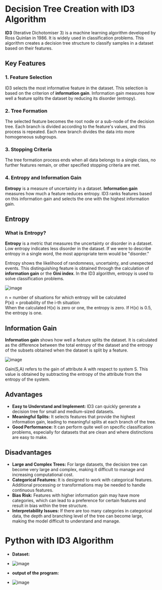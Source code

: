 # Decision Tree Creation with ID3 Algorithm

**ID3** (Iterative Dichotomiser 3) is a machine learning algorithm developed by Ross Quinlan in 1986. It is widely used in classification problems. This algorithm creates a decision tree structure to classify samples in a dataset based on their features.

## Key Features

### 1. Feature Selection
ID3 selects the most informative feature in the dataset. This selection is based on the criterion of **information gain**. Information gain measures how well a feature splits the dataset by reducing its disorder (entropy).

### 2. Tree Formation
The selected feature becomes the root node or a sub-node of the decision tree. Each branch is divided according to the feature's values, and this process is repeated. Each new branch divides the data into more homogeneous subgroups.

### 3. Stopping Criteria
The tree formation process ends when all data belongs to a single class, no further features remain, or other specified stopping criteria are met.

### 4. Entropy and Information Gain
**Entropy** is a measure of uncertainty in a dataset. **Information gain** measures how much a feature reduces entropy. ID3 ranks features based on this information gain and selects the one with the highest information gain.

## Entropy

### What is Entropy?
**Entropy** is a metric that measures the uncertainty or disorder in a dataset. Low entropy indicates less disorder in the dataset. If we were to describe entropy in a single word, the most appropriate term would be "disorder."

Entropy shows the likelihood of randomness, uncertainty, and unexpected events. This distinguishing feature is obtained through the calculation of **information gain** or the **Gini index**. In the ID3 algorithm, entropy is used to solve classification problems.

![image](https://github.com/user-attachments/assets/3ba235e2-c81a-4c48-87cc-cdf230740c43)

n = number of situations for which entropy will be calculated  
P(xi) = probability of the i-th situation  
When the calculated H(x) is zero or one, the entropy is zero. If H(x) is 0.5, the entropy is one.



## Information Gain

**Information gain** shows how well a feature splits the dataset. It is calculated as the difference between the total entropy of the dataset and the entropy of the subsets obtained when the dataset is split by a feature.

![image](https://github.com/user-attachments/assets/a4cd1e71-6038-4fc9-806a-47045a14a8d3)

Gain(S,A) refers to the gain of attribute A with respect to system S. This value is obtained by subtracting the entropy of the attribute from the entropy of the system.



## Advantages

- **Easy to Understand and Implement:** ID3 can quickly generate a decision tree for small and medium-sized datasets.
- **Meaningful Splits:** It selects features that provide the highest information gain, leading to meaningful splits at each branch of the tree.
- **Good Performance:** It can perform quite well on specific classification problems, especially for datasets that are clean and where distinctions are easy to make.

## Disadvantages

- **Large and Complex Trees:** For large datasets, the decision tree can become very large and complex, making it difficult to manage and increasing computational cost.
- **Categorical Features:** It is designed to work with categorical features. Additional processing or transformations may be needed to handle continuous features.
- **Bias Risk:** Features with higher information gain may have more categories, which can lead to a preference for certain features and result in bias within the tree structure.
- **Interpretability Issues:** If there are too many categories in categorical data, the depth and branching level of the tree can become large, making the model difficult to understand and manage.


# Python with ID3 Algorithm

- **Dataset:**
- ![image](https://github.com/user-attachments/assets/c126d1b3-ef9d-4e06-a10e-6a15a4f2df5e)

- **output of the program:**
- ![image](https://github.com/user-attachments/assets/d74969a3-27d0-4ea1-92e3-9dd7609b5c41)

